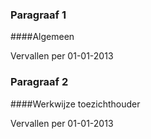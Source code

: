 <meta http-equiv='Content-Type' content='text/html; charset=utf-8' />

### Paragraaf  1  

####Algemeen

Vervallen per 01-01-2013 

### Paragraaf  2  

####Werkwijze toezichthouder

Vervallen per 01-01-2013 

